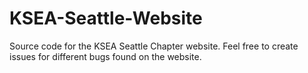 # KSEA-Seattle-Website

Source code for the KSEA Seattle Chapter website. Feel free to create issues for different bugs found on the website. 
